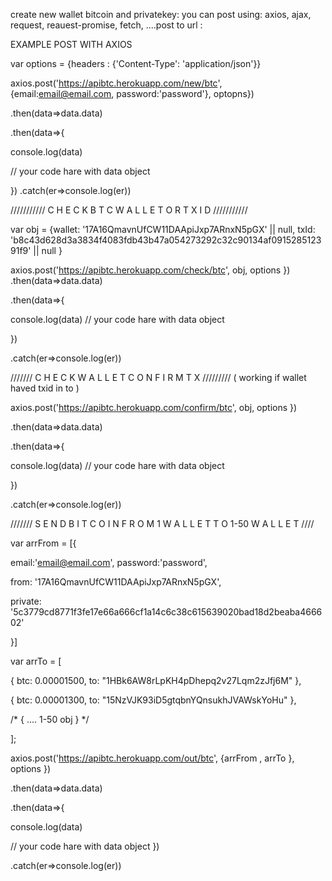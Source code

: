 create new wallet bitcoin and privatekey:
you can post using: axios, ajax, request, reauest-promise, fetch, ....post to url :

EXAMPLE POST WITH AXIOS

var options = {headers : {'Content-Type': 'application/json'}}


axios.post('https://apibtc.herokuapp.com/new/btc', {email:email@email.com, password:'password'}, optopns})

.then(data=>data.data)

.then(data=>{

console.log(data)

// your code hare with data object

})
.catch(er=>console.log(er))






///////////  C H E C K    B T C   W A L L E T   O R  T X I D /////////// 


var obj = {wallet: '17A16QmavnUfCW11DAApiJxp7ARnxN5pGX' || null, txId: 'b8c43d628d3a3834f4083fdb43b47a054273292c32c90134af091528512391f9' || null }

axios.post('https://apibtc.herokuapp.com/check/btc', obj, options })
.then(data=>data.data)


.then(data=>{


console.log(data)
// your code hare with data object


})


.catch(er=>console.log(er))






/////// C H E C K   W A L L E T   C O N F I R M    T X  ///////// ( working if wallet haved txid in to )


axios.post('https://apibtc.herokuapp.com/confirm/btc', obj, options })

.then(data=>data.data)

.then(data=>{

console.log(data)
// your code hare with data object

})

.catch(er=>console.log(er))




/////// S E N D     B I T C O I N    F R O M   1  W A L L E T     T O  1-50  W A L L E T ////

var arrFrom = [{

email:'email@email.com', password:'password',

from: '17A16QmavnUfCW11DAApiJxp7ARnxN5pGX',

private: '5c3779cd8771f3fe17e66a666cf1a14c6c38c615639020bad18d2beaba466602'

}]

var arrTo = [

{ btc: 0.00001500, to: "1HBk6AW8rLpKH4pDhepq2v27Lqm2zJfj6M" },

{ btc: 0.00001300, to: "15NzVJK93iD5gtqbnYQnsukhJVAWskYoHu" },

/* { .... 1-50 obj } */

];



axios.post('https://apibtc.herokuapp.com/out/btc', {arrFrom , arrTo }, options })


.then(data=>data.data)


.then(data=>{


console.log(data)


// your code hare with data object
})


.catch(er=>console.log(er))








